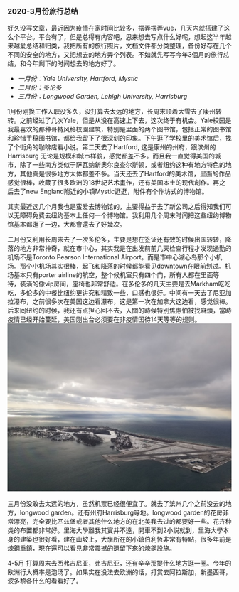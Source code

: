 ### 2020-3月份旅行总结

好久没写文章，最近因为疫情在家时间比较多，摆弄摆弄vue，几天内就搭建了这么个平台。平台有了，但是总得有内容吧，思来想去写点什么好呢，想起这半年越来越爱总结和归类，我把所有的旅行照片，文档文件都分类整理，备份好存在几个不同的安全的地方，又把想去的地方弄个列表。不如就先写写今年3個月的旅行总结，和今年剩下的时间想去的地方好了。

* _一月份：Yale University, Hartford, Mystic_
* _二月份：多伦多_
* _三月份：Longwood Garden, Lehigh University, Harrisburg_


1月份刚换工作入职没多久，没打算去太远的地方，长周末顶着大雪去了康州转转。之前经过了几次Yale，但是从没在高速上下去，这次终于有机会。Yale校园是我最喜欢的那种哥特风格校園建筑，特别是里面的两个图书馆，包括正常的图书馆和珍惜手稿图书馆，都给我留下了很深刻的印象。下午逛了学校里的美术馆后，找了个街角的咖啡店看小说。第二天去了Hartford, 这是康州的州府，跟滨州的Harrisburg 无论是规模和城市样貌，感觉都差不多。而且我一直觉得美国的城市，除了一些南方类似于萨瓦纳新奥尔良查尔斯顿，或者纽约这种有地方特色的地方，其他真是很多地方大体都差不多。当天还去了Hartford的美术馆，里面的作品感觉很棒，收藏了很多欧洲的18世紀艺术畫作，还有美国本土的现代創作。再之后去了new England附近的小镇Mystic逛逛，附件有个作坊式的博物馆。

其实最近这几个月我也是蛮爱去博物馆的，主要得益于去了新公司之后得知我们可以无障碍免费去纽约基本上任何一个博物馆。我利用几个周末时间把这些纽约博物馆基本都逛了一边，大都會還去了好幾次。

二月份又利用长周末去了一次多伦多，主要是想在签证还有效的时候出国转转，降落的地方非常神奇，就在市中心，其实我是在出发前前几天检查行程才发现通勤的机场不是Toronto Pearson International Airport。而是市中心湖心岛那个小机场。那个小机场其实很棒，起飞和降落的时候都能看见downtown在眼前划过。机场基本只有porter airline的航空，整个候机室只有四个门，所有人都在里面等待，装潢的像vip房间，座椅也非常舒适。在多伦多的几天主要是去Markham吃吃吃，多伦多的中餐比纽约更讲究和精致一些，口感也很好。中间有一天去了尼亚加拉瀑布，之前很多次在美国这边看瀑布，这是第一次在加拿大这边看，感觉很棒。后来囘纽约的时候，我还有点担心回不去，入關的時候特別焦慮怕被找麻煩，當時疫情已经开始蔓延，美国刚出台必须要在非疫情囯待14天等等的规则。
![Airport](../../assets/blog-images/travel-2020-03_04.jpg "Billy Bishop Toronto City Airport")

三月份没敢去太远的地方，虽然机票已经很便宜了。就去了滨州几个之前没去的地方，longwood garden。还有州府Harrisburg等地。longwood garden的花房非常漂亮，完全要比匹兹堡或者其他什么地方的在北美我去过的都要好一些。花卉种类的布置都非常好。里海大學離我其實并不遠，開車不到2小説就到，里海大學本身的建築也很好看，建在山坡上，大學所在的小鎮伯利恆非常有特點，很多年前是煉鋼重鎮，現在還可以看見非常震撼的遺留下來的煉鋼設施。

4-5月 打算周末去西弗吉尼亚，弗吉尼亚，还有辛辛那提什么地方逛一圈。今年的欧洲行大概率是泡汤了。如果实在没法去欧洲的话，打赏去阿拉斯加，新墨西哥，波多黎各什么的看看好了。
